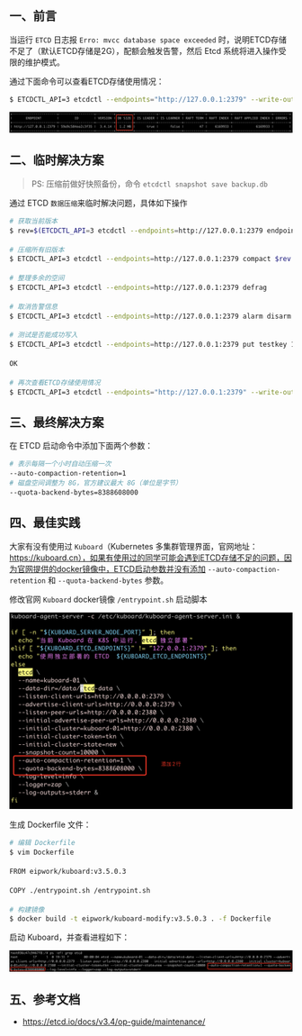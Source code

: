 ## 一、前言

当运行 `ETCD` 日志报 `Erro: mvcc database space exceeded` 时，说明ETCD存储不足了（默认ETCD存储是2G），配额会触发告警，然后 Etcd 系统将进入操作受限的维护模式。

通过下面命令可以查看ETCD存储使用情况：

```bash
$ ETCDCTL_API=3 etcdctl --endpoints="http://127.0.0.1:2379" --write-out=table endpoint status
```

![](../img/etcd-11.png)

## 二、临时解决方案

> PS: 压缩前做好快照备份，命令 `etcdctl snapshot save backup.db`

通过 ETCD `数据压缩`来临时解决问题，具体如下操作

```bash
# 获取当前版本
$ rev=$(ETCDCTL_API=3 etcdctl --endpoints=http://127.0.0.1:2379 endpoint status --write-out="json" | egrep -o '"revision":[0-9]*' | egrep -o '[0-9].*')

# 压缩所有旧版本
$ ETCDCTL_API=3 etcdctl --endpoints=http://127.0.0.1:2379 compact $rev

# 整理多余的空间
$ ETCDCTL_API=3 etcdctl --endpoints=http://127.0.0.1:2379 defrag

# 取消告警信息
$ ETCDCTL_API=3 etcdctl --endpoints=http://127.0.0.1:2379 alarm disarm

# 测试是否能成功写入
$ ETCDCTL_API=3 etcdctl --endpoints=http://127.0.0.1:2379 put testkey 123

OK

# 再次查看ETCD存储使用情况
$ ETCDCTL_API=3 etcdctl --endpoints="http://127.0.0.1:2379" --write-out=table endpoint status
```

## 三、最终解决方案

在 ETCD 启动命令中添加下面两个参数：

```bash
# 表示每隔一个小时自动压缩一次
--auto-compaction-retention=1
# 磁盘空间调整为 8G，官方建议最大 8G（单位是字节）
--quota-backend-bytes=8388608000
```

## 四、最佳实践

大家有没有使用过 `Kuboard`（Kubernetes 多集群管理界面，官网地址：https://kuboard.cn），如果有使用过的同学可能会遇到ETCD存储不足的问题，因为官网提供的docker镜像中，ETCD启动参数并没有添加 `--auto-compaction-retention` 和 `--quota-backend-bytes` 参数。

修改官网 `Kuboard` docker镜像 `/entrypoint.sh` 启动脚本

![](../img/etcd-12.png)

生成 Dockerfile 文件：

```bash
# 编辑 Dockerfile
$ vim Dockerfile

FROM eipwork/kuboard:v3.5.0.3

COPY ./entrypoint.sh /entrypoint.sh

# 构建镜像
$ docker build -t eipwork/kuboard-modify:v3.5.0.3 . -f Dockerfile
```

启动 Kuboard，并查看进程如下：

![](../img/etcd-13.png)


## 五、参考文档

- https://etcd.io/docs/v3.4/op-guide/maintenance/